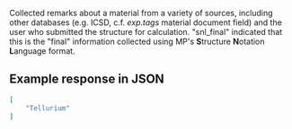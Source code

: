 Collected remarks about a material from a variety of sources, including other databases (e.g. ICSD, c.f. *exp.tags* material document field) and the user who submitted the structure for calculation. "snl_final" indicated that this is the "final" information collected using MP's **S**tructure **N**otation **L**anguage format.





































## Example response in JSON

```json
[
    "Tellurium"
]
```

